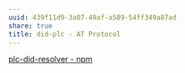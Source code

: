 ```yaml
---
uuid: 439f11d9-3a07-49af-a589-54ff349a87ad
share: true
title: did-plc - AT Protocol
---
```

[plc-did-resolver - npm](https://www.npmjs.com/package/plc-did-resolver)